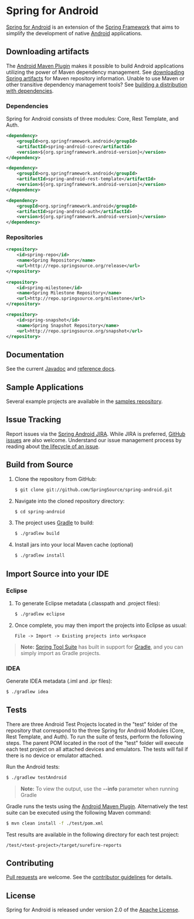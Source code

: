 # Spring for Android

[Spring for Android] is an extension of the [Spring Framework] that aims to simplify the development of native [Android] applications.


## Downloading artifacts

The [Android Maven Plugin] makes it possible to build Android applications utilizing the power of Maven dependency management. See [downloading Spring artifacts] for Maven repository information. Unable to use Maven or other transitive dependency management tools? See [building a distribution with dependencies].


### Dependencies

Spring for Android consists of three modules: Core, Rest Template, and Auth.

```xml
<dependency>
    <groupId>org.springframework.android</groupId>
    <artifactId>spring-android-core</artifactId>
    <version>${org.springframework.android-version}</version>
</dependency>

<dependency>
    <groupId>org.springframework.android</groupId>
    <artifactId>spring-android-rest-template</artifactId>
    <version>${org.springframework.android-version}</version>
</dependency>

<dependency>
    <groupId>org.springframework.android</groupId>
    <artifactId>spring-android-auth</artifactId>
    <version>${org.springframework.android-version}</version>
</dependency>
```

### Repositories

```xml
<repository>
	<id>spring-repo</id>
	<name>Spring Repository</name>
	<url>http://repo.springsource.org/release</url>
</repository>	
	
<repository>
	<id>spring-milestone</id>
	<name>Spring Milestone Repository</name>
	<url>http://repo.springsource.org/milestone</url>
</repository>

<repository>
	<id>spring-snapshot</id>
	<name>Spring Snapshot Repository</name>
	<url>http://repo.springsource.org/snapshot</url>
</repository>
```

## Documentation

See the current [Javadoc] and [reference docs].


## Sample Applications

Several example projects are available in the [samples repository].


## Issue Tracking

Report issues via the [Spring Android JIRA]. While JIRA is preferred, [GitHub issues] are also welcome. Understand our issue management process by reading about [the lifecycle of an issue].


## Build from Source

1. Clone the repository from GitHub:

	```sh
	$ git clone git://github.com/SpringSource/spring-android.git
	```

2. Navigate into the cloned repository directory:

	```sh
	$ cd spring-android
	```

3. The project uses [Gradle] to build:

	```sh
	$ ./gradlew build
	```
		
4. Install jars into your local Maven cache (optional)

	```sh
	$ ./gradlew install
	```


## Import Source into your IDE

### Eclipse

1. To generate Eclipse metadata (.classpath and .project files):

	```sh
	$ ./gradlew eclipse
	```

2. Once complete, you may then import the projects into Eclipse as usual:

	```
	File -> Import -> Existing projects into workspace
	```

> **Note:** [Spring Tool Suite] has built in support for [Gradle], and you can simply import as Gradle projects.

### IDEA

Generate IDEA metadata (.iml and .ipr files):

```sh
$ ./gradlew idea
```


## Tests

There are three Android Test Projects located in the "test" folder of the repository that correspond to the three Spring for Android Modules (Core, Rest Template, and Auth). To run the suite of tests, perform the following steps. The parent POM located in the root of the "test" folder will execute each test project on all attached devices and emulators. The tests will fail if there is no device or emulator attached.

Run the Android tests:

```sh
$ ./gradlew testAndroid
```
		
> **Note:** To view the output, use the **--info** parameter when running Gradle

Gradle runs the tests using the [Android Maven Plugin]. Alternatively the test suite can be executed using the following Maven command:

```sh
$ mvn clean install -f ./test/pom.xml
```

Test results are available in the following directory for each test project:

```
/test/<test-project>/target/surefire-reports
```


## Contributing

[Pull requests] are welcome. See the [contributor guidelines] for details.


## License

Spring for Android is released under version 2.0 of the [Apache License].


[Spring for Android]: http://www.springsource.org/spring-android
[Spring Framework]: http://www.springsource.org/spring-framework
[Android]: http://developer.android.com/index.html
[Android Maven Plugin]: http://code.google.com/p/maven-android-plugin
[downloading Spring artifacts]: https://github.com/SpringSource/spring-framework/wiki/Downloading-Spring-artifacts
[building a distribution with dependencies]: https://github.com/SpringSource/spring-framework/wiki/Building-a-distribution-with-dependencies
[Javadoc]: http://static.springsource.org/spring-android/docs/1.0.x/api/
[reference docs]: http://static.springsource.org/spring-android/docs/1.0.x/reference/html/
[samples repository]: https://github.com/SpringSource/spring-android-samples
[Spring Android JIRA]: http://jira.springsource.org/browse/ANDROID
[GitHub issues]: https://github.com/SpringSource/spring-android/issues?direction=desc&sort=created&state=open
[the lifecycle of an issue]: https://github.com/cbeams/spring-framework/wiki/The-Lifecycle-of-an-Issue
[Gradle]: http://gradle.org
[Spring Tool Suite]: http://www.springsource.com/developer/sts
[Pull requests]: http://help.github.com/send-pull-requests
[contributor guidelines]: https://github.com/SpringSource/spring-android/wiki/Contributor-Guidelines
[Apache License]: http://www.apache.org/licenses/LICENSE-2.0


